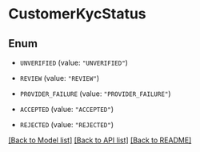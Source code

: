 # CustomerKycStatus

## Enum


* `UNVERIFIED` (value: `"UNVERIFIED"`)

* `REVIEW` (value: `"REVIEW"`)

* `PROVIDER_FAILURE` (value: `"PROVIDER_FAILURE"`)

* `ACCEPTED` (value: `"ACCEPTED"`)

* `REJECTED` (value: `"REJECTED"`)


[[Back to Model list]](../README.md#documentation-for-models) [[Back to API list]](../README.md#documentation-for-api-endpoints) [[Back to README]](../README.md)


